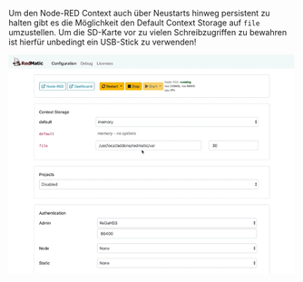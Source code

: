 Um den Node-RED Context auch über Neustarts hinweg persistent zu halten gibt es die Möglichkeit den Default Context Storage auf `file` umzustellen. Um die SD-Karte vor zu vielen Schreibzugriffen zu bewahren ist hierfür unbedingt ein USB-Stick zu verwenden!

![](images/context.mov.gif)